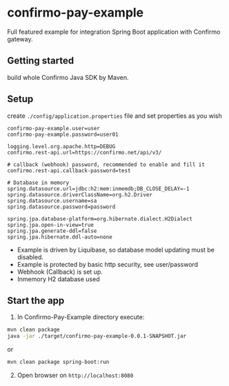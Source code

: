 # confirmo-pay-example

Full featured example for integration Spring Boot application with Confirmo gateway.

## Getting started

build whole Confirmo Java SDK by Maven.

## Setup

create ```./config/application.properties``` file and set properties as you wish

```properties
confirmo-pay-example.user=user
confirmo-pay-example.password=user01

logging.level.org.apache.http=DEBUG
confirmo.rest-api.url=https://confirmo.net/api/v3/

# callback (webhook) password, recommended to enable and fill it
confirmo.rest-api.callback-password=test

# Database in memory
spring.datasource.url=jdbc:h2:mem:inmemdb;DB_CLOSE_DELAY=-1
spring.datasource.driverClassName=org.h2.Driver
spring.datasource.username=sa
spring.datasource.password=password

spring.jpa.database-platform=org.hibernate.dialect.H2Dialect
spring.jpa.open-in-view=true
spring.jpa.generate-ddl=false
spring.jpa.hibernate.ddl-auto=none
```

* Example is driven by Liquibase, so database model updating must be disabled.
* Example is protected by basic http security, see user/password
* Webhook (Callback) is set up.
* Inmemory H2 database used

## Start the app

1. In Confirmo-Pay-Example directory execute: 
```bash
mvn clean package
java -jar ./target/confirmo-pay-example-0.0.1-SNAPSHOT.jar
```
or
```bash
mvn clean package spring-boot:run
```

2. Open browser on ```http://localhost:8080```